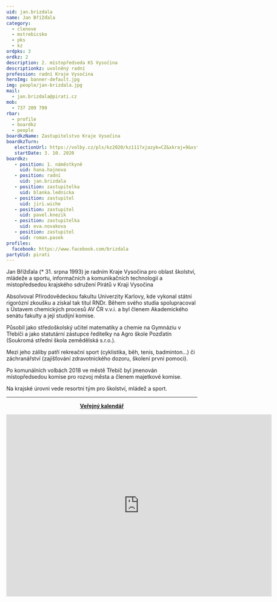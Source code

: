 ```yaml
---
uid: jan.brizdala
name: Jan Břížďala
category:
  - clenove
  - mstrebicsko
  - pks
  - kz
ordpks: 3
ordkz: 2
description: 2. místopředseda KS Vysočina
descriptionkz: uvolněný radní
profession: radní Kraje Vysočina
heroImg: banner-default.jpg
img: people/jan-brizdala.jpg
mail:
  - jan.brizdala@pirati.cz
mob:
  - 737 209 799
rbar:
  - profile
  - boardkz
  - people
boardkzName: Zastupitelstvo Kraje Vysočina
boardkzTurn:
   electionUrl: https://volby.cz/pls/kz2020/kz111?xjazyk=CZ&xkraj=9&xstrana=0&xv=2&xt=3
   startDate: 3. 10. 2020
boardkz:
   - position: 1. náměstkyně
     uid: hana.hajnova
   - position: radní
     uid: jan.brizdala
   - position: zastupitelka
     uid: blanka.lednicka
   - position: zastupitel
     uid: jiri.wiche
   - position: zastupitel
     uid: pavel.knezik
   - position: zastupitelka
     uid: eva.novakova
   - position: zastupitel
     uid: roman.pasek
profiles:
  facebook: https://www.facebook.com/brizdala
partyUid: pirati
---
```


Jan Břížďala (* 31. srpna 1993) je radním Kraje Vysočina pro oblast školství, mládeže a sportu, informačních a komunikačních technologií a místopředsedou krajského sdružení Pirátů v Kraji Vysočina

Absolvoval Přírodovědeckou fakultu Univerzity Karlovy, kde vykonal státní rigorózní zkoušku a získal tak titul RNDr. Během svého studia spolupracoval s Ústavem chemických procesů AV ČR v.v.i. a byl členem Akademického senátu fakulty a její studijní komise.

Působil jako středoškolský učitel matematiky a chemie na Gymnáziu v Třebíči a jako statutární zástupce ředitelky na Agro škole Pozďatín (Soukromá střední škola zemědělská s.r.o.).

Mezi jeho záliby patří rekreační sport (cyklistika, běh, tenis, badminton…) či záchranářství (zajišťování zdravotnického dozoru, školení první pomoci).

Po komunálních volbách 2018 ve městě Třebíč byl jmenován místopředsedou komise pro rozvoj města a členem majetkové komise.

Na krajské úrovni vede resortní tým pro školství, mládež a sport.

---
<style>
@media only screen and (max-width: 989px) {
  .desktop {
    visibility: hidden;
  }
}
@media only screen and (min-width: 990px) {
  .mobile {
    visibility: hidden;
  }
}
</style>

<div class="mobile">
  <p align="center"><a href="https://calendar.google.com/calendar/embed?src=jan.brizdala%40gmail.com&ctz=Europe%2FPrague"><b>Veřejný kalendář</b></a></p>
</div>
<div class="hidden lg:block">
  <p align="center"><iframe src="https://calendar.google.com/calendar/embed?showTitle=0&amp;showPrint=0&amp;showTabs=0&amp;showCalendars=0&amp;showTz=0&amp;height=600&amp;wkst=2&amp;bgcolor=%23FFFFFF&amp;src=jan.brizdala%40gmail.com&amp;color=%23333333&amp;ctz=Europe%2FPrague" style="border-width:0" width="700" height="480" frameborder="0" scrolling="no"></iframe></p>
</div>
